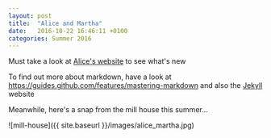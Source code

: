 ```yaml
---
layout: post
title:  "Alice and Martha"
date:   2016-10-22 16:46:11 +0100
categories: Summer 2016
---
```


Must take a look at [Alice's website][alice-website] to see what's new

To find out more about markdown, have a look at https://guides.github.com/features/mastering-markdown and also the [Jekyll][jekyll-docs] website


Meanwhile, here's a snap from the mill house this summer...

[alice-website]: https://alicecalvert.github.io
[jekyll-docs]: http://jekyllrb.com/docs/home
![mill-house]({{ site.baseurl }}/images/alice_martha.jpg)
